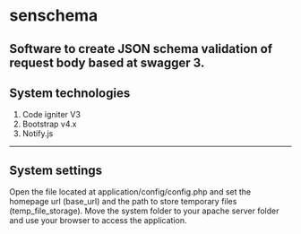 # senschema
Software to create JSON schema validation of request body based at swagger 3.
---

## System technologies

1. Code igniter V3
2. Bootstrap v4.x
3. Notify.js

---
## System settings

Open the file located at application/config/config.php and set the homepage url (base_url) and the path to store temporary files (temp_file_storage). Move the system folder to your apache server folder and use your browser to access the application.